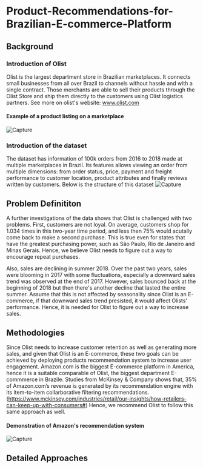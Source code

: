 # Product-Recommendations-for-Brazilian-E-commerce-Platform

## Background 
### Introduction of Olist
Olist is the largest department store in Brazilian marketplaces. It connects small businesses from all over Brazil to channels without hassle and with a single contract. Those merchants are able to sell their products through the Olist Store and ship them directly to the customers using Olist logistics partners. See more on olist's website: www.olist.com
#### Example of a product listing on a marketplace
![Capture](https://user-images.githubusercontent.com/76879882/111886246-b3d54700-899a-11eb-9644-0866e04044b0.JPG)

### Introduction of the dataset 
The dataset has information of 100k orders from 2016 to 2018 made at multiple marketplaces in Brazil. Its features allows viewing an order from multiple dimensions: from order status, price, payment and freight performance to customer location, product attributes and finally reviews written by customers. Below is the structure of this dataset
![Capture](https://user-images.githubusercontent.com/76879882/111886322-f72fb580-899a-11eb-8a37-182d4a203995.JPG)

## Problem Definititon 
A further investigations of the data shows that Olist is challenged with two problems. 
First, customers are not loyal. On average, customers shop for 1.034 times in this two-year time period, and less then 75% would acutally come back to make a second purchase. 
This is true even for states that have the greatest purchasing power, such as São Paulo, Rio de Janeiro and Minas Gerais. Hence, we believe Olist needs to figure out a way to encourage repeat purchases. 

Also, sales are declining in summer 2018. Over the past two years, sales were blooming in 2017 with some fluctuations, especially a downward sales trend was observed at the end of 2017. However, sales bounced back at the beginning of 2018 but then there's another decline that lasted the entire summer. Assume that this is not affected by seasonality since Olist is an E-commerce, if that downward sales trend presisted, it would affect Olists' performance. Hence, it is needed for Olist to figure out a way to increase sales. 

## Methodologies 
Since Olist needs to increase customer retention as well as generating more sales, and given that Olist is an E-commerce, these two goals can be achieved by deploying products recommendation system to increase user engagement. Amazon.com is the biggest E-commerce platform in America, hence it is a suitable comparable of Olist, the biggest department E-commmerce in Brazile. Studies from McKinsey & Company shows that, 35% of Amazon.com’s revenue is generated by its recommendation engine with its item-to-item collarborative filtering recommendations. (https://www.mckinsey.com/industries/retail/our-insights/how-retailers-can-keep-up-with-consumers#)
Hence, we recommend Olist to follow this same approach as well. 
#### Demonstration of Amazon's recommendation system 
![Capture](https://user-images.githubusercontent.com/76879882/111887880-fe0ff580-89a5-11eb-8ea7-ac7796875076.JPG)

## Detailed Approaches






